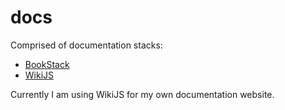 # docs

Comprised of documentation stacks:

- [BookStack](https://www.bookstackapp.com/)
- [WikiJS](https://js.wiki/)

Currently I am using WikiJS for my own documentation website.

